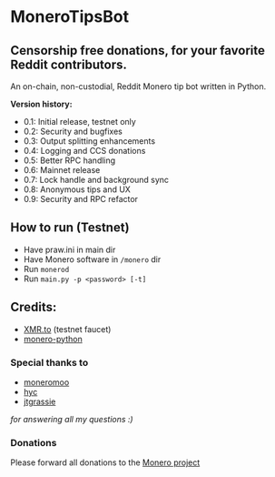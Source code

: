 # MoneroTipsBot

## Censorship free donations, for your favorite Reddit contributors.

An on-chain, non-custodial, Reddit Monero tip bot written in Python.

**Version history:**
- 0.1: Initial release, testnet only
- 0.2: Security and bugfixes
- 0.3: Output splitting enhancements
- 0.4: Logging and CCS donations
- 0.5: Better RPC handling
- 0.6: Mainnet release
- 0.7: Lock handle and background sync
- 0.8: Anonymous tips and UX
- 0.9: Security and RPC refactor

## How to run (Testnet)

- Have praw.ini in main dir
- Have Monero software in `/monero` dir
- Run `monerod`
- Run `main.py -p <password> [-t]`

## Credits:

- [XMR.to](https://community.xmr.to/faucet/testnet/) (testnet faucet)
- [monero-python](https://github.com/monero-ecosystem/monero-python/tree/master/monero)

### Special thanks to
- [moneromoo](https://github.com/moneromooo-monero)
- [hyc](https://github.com/hyc)
- [jtgrassie](https://github.com/jtgrassie)

*for answering all my questions :)*

### Donations

Please forward all donations to the [Monero project](https://github.com/monero-project/monero)
